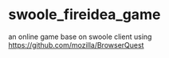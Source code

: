 swoole_fireidea_game
====================

an online game base on swoole 
client using https://github.com/mozilla/BrowserQuest

